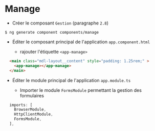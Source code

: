 # Manage

* Créer le composant `Gestion` (paragraphe `2.8`)

```
$ ng generate component components/manage
```

* Éditer le composant principal de l'application `app.component.html`

  - rajouter l'étiquette `<app-manage>`

```html
  <main class="mdl-layout__content" style="padding: 1.25rem;" >
    <app-manage></app-manage>
  </main>
```

* Éditer le module principal de l'application `app.module.ts`

  - Importer le module `FormsModule` permettant la gestion des formulaires

```typescript
  imports: [
    BrowserModule,
    HttpClientModule,
    FormsModule,
  ],
```

